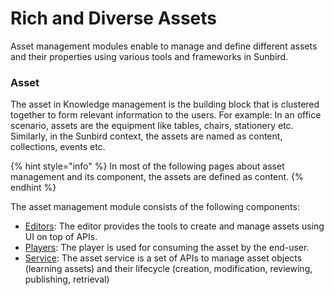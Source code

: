 # Rich and Diverse Assets



Asset management modules enable to manage and define different assets and their properties using various tools and frameworks in Sunbird.&#x20;

### Asset

The asset in Knowledge management is the building block that is clustered together to form relevant information to the users. For example: In an office scenario, assets are the equipment like tables, chairs, stationery etc. Similarly, in the Sunbird context, the assets are named as content, collections, events etc.&#x20;

{% hint style="info" %}
In most of the following pages about asset management and its component, the assets are defined as content. &#x20;
{% endhint %}

The asset management module consists of the following components:&#x20;

* [Editors](../product-and-developer-guide/editors/): The editor provides the tools to create and manage assets using UI on top of APIs.
* [Players](../product-and-developer-guide/player/): The player is used for consuming the asset by the end-user.
* [Service](../product-and-developer-guide/service/): The asset service is a set of APIs to manage asset objects (learning assets) and their lifecycle (creation, modification, reviewing, publishing, retrieval)
